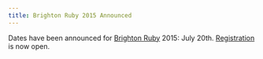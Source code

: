 ```yaml
---
title: Brighton Ruby 2015 Announced
---
```


Dates have been announced for [Brighton Ruby][s] 2015: July 20th.
[Registration][r] is now open.

[s]: http://brightonruby.com/
[r]: https://ti.to/goodscary/brighton-ruby-conference-2015
